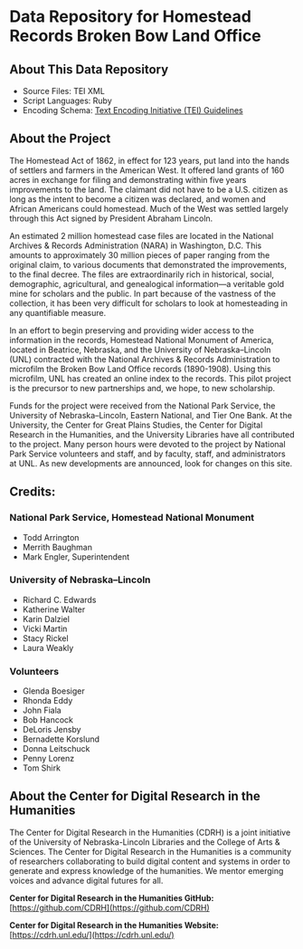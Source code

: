 # Data Repository for Homestead Records Broken Bow Land Office 

## About This Data Repository

- Source Files: TEI XML
- Script Languages: Ruby
- Encoding Schema: [Text Encoding Initiative (TEI) Guidelines](https://tei-c.org/release/doc/tei-p5-doc/en/html/index.html)

## About the Project

The Homestead Act of 1862, in effect for 123 years, put land into the hands of settlers and farmers in the American West. It offered land grants of 160 acres in exchange for filing and demonstrating within five years improvements to the land. The claimant did not have to be a U.S. citizen as long as the intent to become a citizen was declared, and women and African Americans could homestead. Much of the West was settled largely through this Act signed by President Abraham Lincoln.  

An  estimated 2 million homestead case files are located in the National Archives & Records Administration (NARA) in Washington, D.C. This amounts to approximately 30 million pieces of paper ranging from the original claim, to various documents that demonstrated the improvements, to the final decree. The files are extraordinarily rich in historical, social, demographic, agricultural, and genealogical information—a veritable gold mine for scholars and the public. In part because of the vastness of the collection, it has been very difficult for scholars to look at homesteading in any quantifiable measure.   

In an effort to begin preserving and providing wider access to the information in the records, Homestead National Monument of America, located in Beatrice, Nebraska, and the University of Nebraska–Lincoln (UNL) contracted with the National Archives & Records Administration to microfilm the Broken Bow Land Office records (1890-1908). Using this microfilm, UNL has created an online index to the records. This pilot project is the precursor to new partnerships and, we hope, to new scholarship.

Funds for the project were received from the National Park Service, the University of Nebraska–Lincoln, Eastern National, and Tier One Bank. At the University, the Center for Great Plains Studies, the Center for Digital Research in the Humanities, and the University Libraries have all contributed to the project. Many person hours were devoted to the project by National Park Service volunteers and staff, and by faculty, staff, and administrators at UNL. As new developments are announced, look for changes on this site.  

## Credits:

### National Park Service, Homestead National Monument

- Todd Arrington
- Merrith Baughman
- Mark Engler, Superintendent

### University of Nebraska–Lincoln

- Richard C. Edwards
- Katherine Walter
- Karin Dalziel
- Vicki Martin
- Stacy Rickel
- Laura Weakly

### Volunteers

- Glenda Boesiger
- Rhonda Eddy
- John Fiala
- Bob Hancock
- DeLoris Jensby
- Bernadette Korslund
- Donna Leitschuck
- Penny Lorenz
- Tom Shirk

## About the Center for Digital Research in the Humanities

The Center for Digital Research in the Humanities (CDRH) is a joint initiative of the University of Nebraska-Lincoln Libraries and the College of Arts & Sciences. The Center for Digital Research in the Humanities is a community of researchers collaborating to build digital content and systems in order to generate and express knowledge of the humanities. We mentor emerging voices and advance digital futures for all.

**Center for Digital Research in the Humanities GitHub:** [https://github.com/CDRH](https://github.com/CDRH)

**Center for Digital Research in the Humanities Website:** [https://cdrh.unl.edu/](https://cdrh.unl.edu/)

